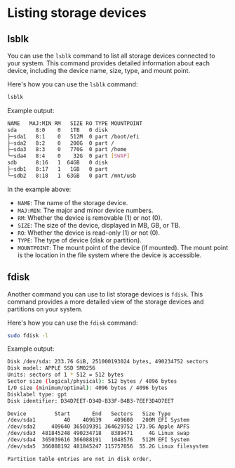# Listing storage devices

## lsblk

You can use the `lsblk` command to list all storage devices connected to your system. This command provides detailed information about each device, including the device name, size, type, and mount point.

Here's how you can use the `lsblk` command:

```bash
lsblk
```

Example output:

```bash
NAME   MAJ:MIN RM   SIZE RO TYPE MOUNTPOINT
sda      8:0    0   1TB   0 disk 
├─sda1   8:1    0   512M  0 part /boot/efi
├─sda2   8:2    0   200G  0 part /
├─sda3   8:3    0   770G  0 part /home
└─sda4   8:4    0    32G  0 part [SWAP]
sdb      8:16   1  64GB   0 disk 
├─sdb1   8:17   1   1GB   0 part
└─sdb2   8:18   1  63GB   0 part /mnt/usb
```

In the example above:
- `NAME`: The name of the storage device.
- `MAJ:MIN`: The major and minor device numbers.
- `RM`: Whether the device is removable (1) or not (0).
- `SIZE`: The size of the device, displayed in MB, GB, or TB.
- `RO`: Whether the device is read-only (1) or not (0).
- `TYPE`: The type of device (disk or partition).
- `MOUNTPOINT`: The mount point of the device (if mounted). The mount point is the location in the file system where the device is accessible.


## fdisk

Another command you can use to list storage devices is `fdisk`. This command provides a more detailed view of the storage devices and partitions on your system.

Here's how you can use the `fdisk` command:

```bash
sudo fdisk -l
```

Example output:

```bash
Disk /dev/sda: 233.76 GiB, 251000193024 bytes, 490234752 sectors
Disk model: APPLE SSD SM0256
Units: sectors of 1 * 512 = 512 bytes
Sector size (logical/physical): 512 bytes / 4096 bytes
I/O size (minimum/optimal): 4096 bytes / 4096 bytes
Disklabel type: gpt
Disk identifier: D34D7EET-D34D-B33F-B4B3-7EEF3D4D7EET

Device         Start       End   Sectors   Size Type
/dev/sda1         40    409639    409600   200M EFI System
/dev/sda2     409640 365039391 364629752 173.9G Apple APFS
/dev/sda3  481845248 490234718   8389471     4G Linux swap
/dev/sda4  365039616 366088191   1048576   512M EFI System
/dev/sda5  366088192 481845247 115757056  55.2G Linux filesystem

Partition table entries are not in disk order.
```
